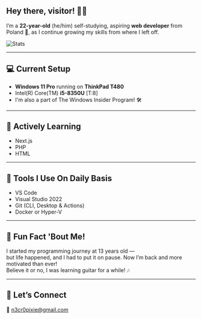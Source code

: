 ## Hey there, visitor! 👋🏼

I’m a **22-year-old** (he/him) self-studying, aspiring **web developer** from Poland 🥟, as I continue growing my skills from where I left off.

![Stats](https://github-readme-stats.vercel.app/api?username=pixiebyt3&show_icons=true&theme=tokyonight&bg_color=00000000)

---

## 💻 Current Setup
- **Windows 11 Pro** running on **ThinkPad T480**
- Intel(R) Core(TM) **i5-8350U** [T:8]
- I'm also a part of The Windows Insider Program! 🛠️

---

## 📓 Actively Learning
- Next.js
- PHP
- HTML

---

## 🧰 Tools I Use On Daily Basis
- VS Code
- Visual Studio 2022
- Git (CLI, Desktop & Actions)
- Docker or Hyper-V

---

## 🎸 Fun Fact 'Bout Me!
I started my programming journey at 13 years old —  
but life happened, and I had to put it on pause. Now I’m back and more motivated than ever!  
Believe it or no, I was learning guitar for a while! 🎶

---

## 📨 Let’s Connect
📩 n3cr0pixie@gmail.com
